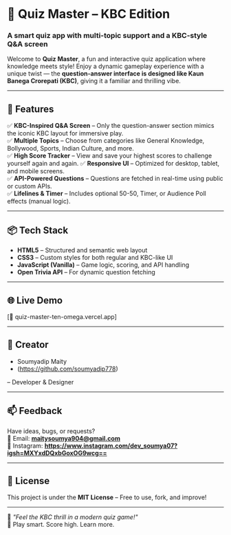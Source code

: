 # 🎯 Quiz Master – KBC Edition  
### A smart quiz app with multi-topic support and a KBC-style Q&A screen

Welcome to **Quiz Master**, a fun and interactive quiz application where knowledge meets style! Enjoy a dynamic gameplay experience with a unique twist — the **question-answer interface is designed like Kaun Banega Crorepati (KBC)**, giving it a familiar and thrilling vibe.

---

## 🚀 Features

✅ **KBC-Inspired Q&A Screen** – Only the question-answer section mimics the iconic KBC layout for immersive play.  
✅ **Multiple Topics** – Choose from categories like General Knowledge, Bollywood, Sports, Indian Culture, and more.  
✅ **High Score Tracker** – View and save your highest scores to challenge yourself again and again. 
✅ **Responsive UI** – Optimized for desktop, tablet, and mobile screens.  
✅ **API-Powered Questions** – Questions are fetched in real-time using public or custom APIs.  
✅ **Lifelines & Timer** – Includes optional 50-50, Timer, or Audience Poll effects (manual logic).

---

## 📦 Tech Stack

- **HTML5** – Structured and semantic web layout  
- **CSS3** – Custom styles for both regular and KBC-like UI  
- **JavaScript (Vanilla)** – Game logic, scoring, and API handling  
- **Open Trivia API** – For dynamic question fetching

---

## 🌐 Live Demo

[🔗 quiz-master-ten-omega.vercel.app]

---

## 👥 Creator

- Soumyadip Maity
- (https://github.com/soumyadip778)

– Developer & Designer

---

## 📫 Feedback

Have ideas, bugs, or requests?  
📧 Email: **maitysoumya904@gmail.com**  
📱 Instagram: **https://www.instagram.com/dev_soumya07?igsh=MXYxdDQxbGoxOG9wcg==**

---

## 📜 License

This project is under the **MIT License** – Free to use, fork, and improve!

---

🧠 *"Feel the KBC thrill in a modern quiz game!"*  
🎉 Play smart. Score high. Learn more.

